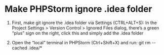 # Make PHPStorm ignore .idea folder

1. First, make git ignore the .idea folder via Settings (CTRL+ALT+S): In the Project Settings > Version Control > Ignored Files dialog,
there’s a green “plus” sign on the right, click this and simply add the .idea folder

2. Open the “local” terminal in PHPStorm (Ctrl+Shift+X) and run: git rm --cached .idea/*
